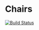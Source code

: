 # Chairs
[![Build Status](https://travis-ci.org/meronmks/Chairs.svg?branch=master)](https://travis-ci.org/meronmks/Chairs)
